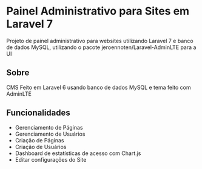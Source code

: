 # Painel Administrativo para Sites em Laravel 7
Projeto de painel administrativo para websites utilizando Laravel 7 e banco de dados MySQL, utilizando o pacote jeroennoten/Laravel-AdminLTE para a UI

## Sobre
CMS Feito em Laravel 6 usando banco de dados MySQL e tema feito com AdminLTE

## Funcionalidades
- Gerenciamento de Páginas
- Gerenciamento de Usuários
- Criação de Páginas
- Criação de Usuários
- Dashboard de estatísticas de acesso com Chart.js
- Editar configurações do Site 
